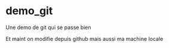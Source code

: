 # demo_git
Une demo de git qui se passe bien

Et maint on modifie depuis  github
mais aussi ma machine locale